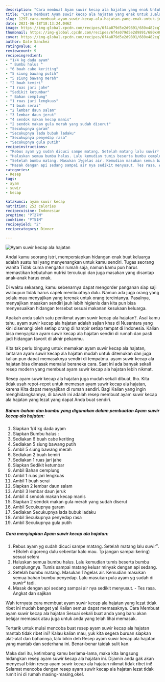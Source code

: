```yaml
---
description: "Cara membuat Ayam suwir kecap ala hajatan yang enak Untuk Jualan"
title: "Cara membuat Ayam suwir kecap ala hajatan yang enak Untuk Jualan"
slug: 1297-cara-membuat-ayam-suwir-kecap-ala-hajatan-yang-enak-untuk-jualan
date: 2021-06-18T18:13:24.046Z
image: https://img-global.cpcdn.com/recipes/6f4a079d5e2d9891/680x482cq70/ayam-suwir-kecap-ala-hajatan-foto-resep-utama.jpg
thumbnail: https://img-global.cpcdn.com/recipes/6f4a079d5e2d9891/680x482cq70/ayam-suwir-kecap-ala-hajatan-foto-resep-utama.jpg
cover: https://img-global.cpcdn.com/recipes/6f4a079d5e2d9891/680x482cq70/ayam-suwir-kecap-ala-hajatan-foto-resep-utama.jpg
author: Dale Sanchez
ratingvalue: 4
reviewcount: 9
recipeingredient:
- "1/4 kg dada ayam"
- " Bumbu halus "
- "6 buah cabe keriting"
- "5 siung bawang putih"
- "5 siung bawang merah"
- "2 buah kemiri"
- "1 ruas jari jahe"
- "Sedikit ketumbar"
- " Bahan cemplung"
- "1 ruas jari lengkuas"
- "1 buah serai"
- "2 lembar daun salam"
- "3 lembar daun jeruk"
- "4 sendok makan kecap manis"
- "2 sendok makan gula merah yang sudah diserut"
- "Secukupnya garam"
- "Secukupnya lada bubuk ladaku"
- "Secukupnya penyedap rasa"
- "Secukupnya gula putih"
recipeinstructions:
- "Rebus ayam yg sudah dicuci sampe matang. Setelah matang lalu suwir². *(Boleh digoreng dulu sebentar kalo mau. Tp jangan sampai kering) sesuai selera"
- "Haluskan semua bumbu halus. Lalu kemudian tumis beserta bumbu cemplungnya. Tumis sampai matang keluar minyak dengan api sedang."
- "Setelah bumbu matang. Masukan 1½gelas air. Kemudian masukan semua bahan bumbu penyedap. Lalu masukan pula ayam yg sudah di suwir² tadi."
- "Masak dengan api sedang sampai air nya sedikit menyusut. Tes rasa. Angkat dan sajikan"
categories:
- Resep
tags:
- ayam
- suwir
- kecap

katakunci: ayam suwir kecap 
nutrition: 253 calories
recipecuisine: Indonesian
preptime: "PT27M"
cooktime: "PT51M"
recipeyield: "2"
recipecategory: Dinner

---
```



![Ayam suwir kecap ala hajatan](https://img-global.cpcdn.com/recipes/6f4a079d5e2d9891/680x482cq70/ayam-suwir-kecap-ala-hajatan-foto-resep-utama.jpg)

Andai kamu seorang istri, mempersiapkan hidangan enak buat keluarga adalah suatu hal yang menyenangkan untuk kamu sendiri. Tugas seorang  wanita Tidak cuma mengatur rumah saja, namun kamu pun harus memastikan kebutuhan nutrisi tercukupi dan juga masakan yang disantap anak-anak harus enak.

Di waktu  sekarang, kamu sebenarnya dapat mengorder panganan siap saji walaupun tidak harus capek membuatnya dulu. Namun ada juga orang yang selalu mau menyajikan yang terenak untuk orang tercintanya. Pasalnya, menyajikan masakan sendiri jauh lebih higienis dan kita pun bisa menyesuaikan hidangan tersebut sesuai makanan kesukaan keluarga. 



Apakah anda salah satu penikmat ayam suwir kecap ala hajatan?. Asal kamu tahu, ayam suwir kecap ala hajatan adalah sajian khas di Nusantara yang kini disenangi oleh setiap orang di hampir setiap tempat di Indonesia. Kalian bisa menyajikan ayam suwir kecap ala hajatan sendiri di rumah dan pasti jadi hidangan favorit di akhir pekanmu.

Kita tak perlu bingung untuk memakan ayam suwir kecap ala hajatan, lantaran ayam suwir kecap ala hajatan mudah untuk ditemukan dan juga kalian pun dapat memasaknya sendiri di tempatmu. ayam suwir kecap ala hajatan bisa dimasak memalui beraneka cara. Saat ini ada banyak sekali resep modern yang membuat ayam suwir kecap ala hajatan lebih nikmat.

Resep ayam suwir kecap ala hajatan juga mudah sekali dibuat, lho. Kita tidak usah repot-repot untuk memesan ayam suwir kecap ala hajatan, karena Kita dapat menyajikan di rumah sendiri. Bagi Kalian yang ingin menghidangkannya, di bawah ini adalah resep membuat ayam suwir kecap ala hajatan yang lezat yang dapat Anda buat sendiri.

<!--inarticleads1-->

##### Bahan-bahan dan bumbu yang digunakan dalam pembuatan Ayam suwir kecap ala hajatan:

1. Siapkan 1/4 kg dada ayam
1. Siapkan  Bumbu halus :
1. Sediakan 6 buah cabe keriting
1. Sediakan 5 siung bawang putih
1. Ambil 5 siung bawang merah
1. Sediakan 2 buah kemiri
1. Sediakan 1 ruas jari jahe
1. Siapkan Sedikit ketumbar
1. Ambil  Bahan cemplung
1. Ambil 1 ruas jari lengkuas
1. Ambil 1 buah serai
1. Siapkan 2 lembar daun salam
1. Ambil 3 lembar daun jeruk
1. Ambil 4 sendok makan kecap manis
1. Siapkan 2 sendok makan gula merah yang sudah diserut
1. Ambil Secukupnya garam
1. Sediakan Secukupnya lada bubuk ladaku
1. Ambil Secukupnya penyedap rasa
1. Ambil Secukupnya gula putih




<!--inarticleads2-->

##### Cara menyiapkan Ayam suwir kecap ala hajatan:

1. Rebus ayam yg sudah dicuci sampe matang. Setelah matang lalu suwir². *(Boleh digoreng dulu sebentar kalo mau. Tp jangan sampai kering) sesuai selera
1. Haluskan semua bumbu halus. Lalu kemudian tumis beserta bumbu cemplungnya. Tumis sampai matang keluar minyak dengan api sedang.
1. Setelah bumbu matang. Masukan 1½gelas air. Kemudian masukan semua bahan bumbu penyedap. Lalu masukan pula ayam yg sudah di suwir² tadi.
1. Masak dengan api sedang sampai air nya sedikit menyusut. - Tes rasa. Angkat dan sajikan




Wah ternyata cara membuat ayam suwir kecap ala hajatan yang lezat tidak ribet ini mudah banget ya! Kalian semua dapat memasaknya. Cara Membuat ayam suwir kecap ala hajatan Sesuai sekali buat anda yang baru akan belajar memasak atau juga untuk anda yang telah lihai memasak.

Tertarik untuk mulai mencoba buat resep ayam suwir kecap ala hajatan mantab tidak ribet ini? Kalau kalian mau, yuk kita segera buruan siapkan alat-alat dan bahannya, lalu bikin deh Resep ayam suwir kecap ala hajatan yang mantab dan sederhana ini. Benar-benar taidak sulit kan. 

Maka dari itu, ketimbang kamu berlama-lama, maka kita langsung hidangkan resep ayam suwir kecap ala hajatan ini. Dijamin anda gak akan menyesal bikin resep ayam suwir kecap ala hajatan nikmat tidak ribet ini! Selamat mencoba dengan resep ayam suwir kecap ala hajatan lezat tidak rumit ini di rumah masing-masing,oke!.

